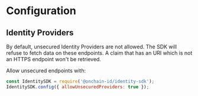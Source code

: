 # Configuration

## Identity Providers
By default, unsecured Identity Providers are not allowed. The SDK will refuse to fetch data on these endpoints.
A claim that has an URI which is not an HTTPS endpoint won't be retrieved.

Allow unsecured endpoints with:

```javascript
const IdentitySDK = require('@onchain-id/identity-sdk');
IdentitySDK.config({ allowUnsecuredProviders: true });
``` 
